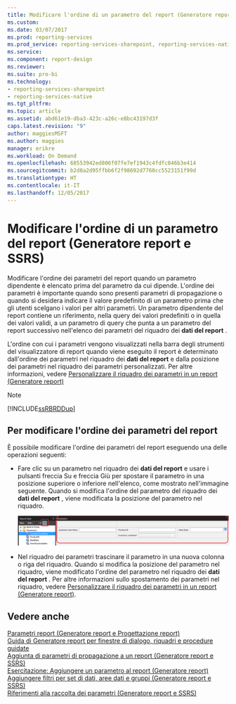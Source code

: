 ```yaml
---
title: Modificare l'ordine di un parametro del report (Generatore report e SSRS) | Microsoft Docs
ms.custom: 
ms.date: 03/07/2017
ms.prod: reporting-services
ms.prod_service: reporting-services-sharepoint, reporting-services-native
ms.service: 
ms.component: report-design
ms.reviewer: 
ms.suite: pro-bi
ms.technology:
- reporting-services-sharepoint
- reporting-services-native
ms.tgt_pltfrm: 
ms.topic: article
ms.assetid: abd61e19-dba3-423c-a26c-e8bc43197d3f
caps.latest.revision: "9"
author: maggiesMSFT
ms.author: maggies
manager: erikre
ms.workload: On Demand
ms.openlocfilehash: 68553942ed806f07fe7ef1943c4fdfc846b3e414
ms.sourcegitcommit: b2d8a2d95ffbb6f2f98692d7760cc5523151f99d
ms.translationtype: HT
ms.contentlocale: it-IT
ms.lasthandoff: 12/05/2017
---
```

# <a name="change-the-order-of-a-report-parameter-report-builder-and-ssrs"></a>Modificare l'ordine di un parametro del report (Generatore report e SSRS)
  Modificare l'ordine dei parametri del report quando un parametro dipendente è elencato prima del parametro da cui dipende. L'ordine dei parametri è importante quando sono presenti parametri di propagazione o quando si desidera indicare il valore predefinito di un parametro prima che gli utenti scelgano i valori per altri parametri. Un parametro dipendente del report contiene un riferimento, nella query dei valori predefiniti o in quella dei valori validi, a un parametro di query che punta a un parametro del report successivo nell'elenco dei parametri del riquadro dei **dati del report** .  
  
 L'ordine con cui i parametri vengono visualizzati nella barra degli strumenti del visualizzatore di report quando viene eseguito il report è determinato dall'ordine dei parametri nel riquadro dei **dati del report** e dalla posizione dei parametri nel riquadro dei parametri personalizzati. Per altre informazioni, vedere [Personalizzare il riquadro dei parametri in un report &#40;Generatore report&#41;](../../reporting-services/report-design/customize-the-parameters-pane-in-a-report-report-builder.md)  
  
> [!NOTE]  
>  [!INCLUDE[ssRBRDDup](../../includes/ssrbrddup-md.md)]  
  
## <a name="to-change-the-order-of-report-parameters"></a>Per modificare l'ordine dei parametri del report  
  
È possibile modificare l'ordine dei parametri del report eseguendo una delle operazioni seguenti:  
  
-   Fare clic su un parametro nel riquadro dei **dati del report** e usare i pulsanti freccia Su e freccia Giù per spostare il parametro in una posizione superiore o inferiore nell'elenco, come mostrato nell'immagine seguente.  Quando si modifica l'ordine del parametro del riquadro dei **dati del report** , viene modificata la posizione del parametro nel riquadro.  
  
     ![Modificare l'ordine dei parametri nel riquadro Dati report](../../reporting-services/report-design/media/ssrs-changeorderofparameters-reportdata.png "Modificare l'ordine dei parametri nel riquadro Dati report")  
  
-   Nel riquadro dei parametri trascinare il parametro in una nuova colonna o riga del riquadro. Quando si modifica la posizione del parametro nel riquadro, viene modificato l'ordine del parametro nel riquadro dei **dati del report** . Per altre informazioni sullo spostamento dei parametri nel riquadro, vedere [Personalizzare il riquadro dei parametri in un report &#40;Generatore report&#41;](../../reporting-services/report-design/customize-the-parameters-pane-in-a-report-report-builder.md).  
  
## <a name="see-also"></a>Vedere anche  
 [Parametri report &#40;Generatore report e Progettazione report&#41;](../../reporting-services/report-design/report-parameters-report-builder-and-report-designer.md)   
 [Guida di Generatore report per finestre di dialogo, riquadri e procedure guidate](http://msdn.microsoft.com/en-us/2da24891-0b6d-4d3c-8b18-81b98752642f)   
 [Aggiunta di parametri di propagazione a un report &#40;Generatore report e SSRS&#41;](../../reporting-services/report-design/add-cascading-parameters-to-a-report-report-builder-and-ssrs.md)   
 [Esercitazione: Aggiungere un parametro al report &#40;Generatore report&#41;](../../reporting-services/tutorial-add-a-parameter-to-your-report-report-builder.md)   
 [Aggiungere filtri per set di dati, aree dati e gruppi &#40;Generatore report e SSRS&#41;](../../reporting-services/report-design/add-dataset-filters-data-region-filters-and-group-filters.md)   
 [Riferimenti alla raccolta dei parametri &#40;Generatore report e SSRS&#41;](../../reporting-services/report-design/built-in-collections-parameters-collection-references-report-builder.md)  
  
  
